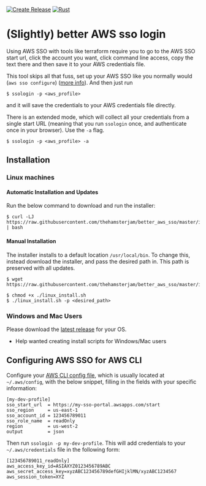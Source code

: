 [![Create Release](https://github.com/thehamsterjam/better_aws_sso/workflows/Create%20Release/badge.svg)](https://github.com/thehamsterjam/better_aws_sso/actions?query=workflow%3A%22Create+Release%22) 
[![Rust](https://github.com/thehamsterjam/better_aws_sso/workflows/Rust/badge.svg)](https://github.com/thehamsterjam/better_aws_sso/actions?query=workflow%3ARust)
# (Slightly) better AWS sso login

Using AWS SSO with tools like terraform require you to go to the AWS SSO start url, click the account you want, click command line access, copy the text there and then save it to your AWS credentials file. 

This tool skips all that fuss, set up your AWS SSO like you normally would (`aws sso configure`) ([more info](#Configuring-AWS-SSO-for-AWS-CLI)). And then just run

```shell
$ ssologin -p <aws_profile> 
```

and it will save the credentials to your AWS credentials file directly.

There is an extended mode, which will collect all your credentials from a single start URL (meaning that you run `ssologin` once, and authenticate once in your browser). Use the `-a` flag. 

```shell
$ ssologin -p <aws_profile> -a
```

## Installation

### Linux machines

#### Automatic Installation and Updates
Run the below command to download and run the installer: 

```shell
$ curl -LJ https://raw.githubusercontent.com/thehamsterjam/better_aws_sso/master/install/linux_install.sh | bash
```

#### Manual Installation
The installer installs to a default location `/usr/local/bin`. To change this, instead download the installer, and pass the desired path in. This path is preserved with all updates. 

```shell
$ wget https://raw.githubusercontent.com/thehamsterjam/better_aws_sso/master/install/linux_install.sh
```

```shell
$ chmod +x ./linux_install.sh
$ ./linux_install.sh -p <desired_path>
```

### Windows and Mac Users

Please download the [latest release](https://github.com/thehamsterjam/better_aws_sso/releases/latest) for your OS.

* Help wanted creating install scripts for Windows/Mac users

## Configuring AWS SSO for AWS CLI

Configure your [AWS CLI config file](https://docs.aws.amazon.com/cli/latest/userguide/cli-configure-sso.html), which is usually located at `~/.aws/config`, with the below snippet, filling in the fields with your specific information: 

```
[my-dev-profile]
sso_start_url  = https://my-sso-portal.awsapps.com/start
sso_region     = us-east-1
sso_account_id = 123456789011
sso_role_name  = readOnly
region         = us-west-2
output         = json
```

Then run `ssologin -p my-dev-profile`. This will add credentials to your `~/.aws/credentials` file in the following form:

```
[123456789011_readOnly]
aws_access_key_id=ASIAXYZ0123456789ABC
aws_secret_access_key=xyzABC123456789defGHIjklMN/xyzABC1234567
aws_session_token=XYZ
```